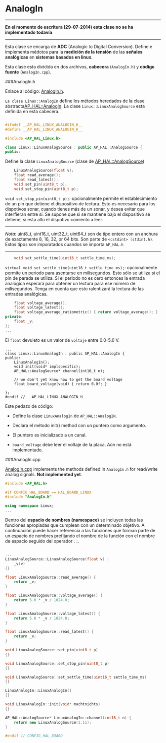 # AnalogIn

----

**En el momento de escritura (29-07-2014) esta clase no se ha implementado todavía**

----

Esta clase se encarga de **ADC**  (Analogic to Digital Conversion). Define e implementa médotos para la **medición de la tensión** de las **señales analógicas** en **sistemas basados en linux**.

Esta clase esta dividida en dos archivos, **cabecera** (`AnalogIn.h`) y **código fuente**  (`AnalogIn.cpp`).

###AnalogIn.h

Enlace al código: [AnalogIn.h](https://github.com/diydrones/ardupilot/blob/master/libraries/AP_HAL_Linux/AnalogIn.h).

`La clase Linux::AnalogIn` define los métodos heredados de la clase abstracta[AP_HAL::AnalogIn](https://github.com/diydrones/ardupilot/blob/master/libraries/AP_HAL/AnalogIn.h). La clase `Linux::LinuxAnalogSource` esta definida en esta cabecera.

```cpp

#ifndef __AP_HAL_LINUX_ANALOGIN_H__
#define __AP_HAL_LINUX_ANALOGIN_H__

#include <AP_HAL_Linux.h>

class Linux::LinuxAnalogSource : public AP_HAL::AnalogSource {
public:
```
Define la clase `LinuxAnalogSource` (clase de [AP_HAL::AnalogSource](https://github.com/BeaglePilot/ardupilot/blob/master/libraries/AP_HAL/AnalogIn.h))

```cpp
    LinuxAnalogSource(float v);
    float read_average();
    float read_latest();
    void set_pin(uint8_t p);
    void set_stop_pin(uint8_t p);
```
`void set_stop_pin(uint8_t p);`: opcionalmente permite el establecimiento de un pin que detiene el dispositivo de lectura. Esto es necesario para los dispotivos sonar, cuando tienes más de un sonar, y desea evitar que interfieran entre sí. Se supone que si se mantiene bajo el dispositivo se detiene, si esta alto el dispotivo comiento a leer.

---

*Nota*: uint8_t, uint16_t, uint32_t, uint64_t son de tipo entero con un anchura de exactamente 8, 16, 32, or 64 bits. Son parte de `<cstdint> (stdint.h)`. Estos tipos son imporatados cuandos se importa `AP_HAL.h`

---

```cpp
    void set_settle_time(uint16_t settle_time_ms);
```
`virtual void set_settle_time(uint16_t settle_time_ms);`: opcionalmente permite un periodo para asentarse en milisegundos. Esto sólo se utiliza si el pin de parada se utiliza. Si el periodo no es cero entonces la entrada analógica esperará para obtener un lectura para ese número de milisegundos. Tenga en cuenta que esto ralentizará la lectura de las entradas analógicas.

```cpp
    float voltage_average();
    float voltage_latest();
    float voltage_average_ratiometric() { return voltage_average(); }
private:
    float _v;
};
...
```

El `float` devuleto es un valor de `voltaje` entre 0.0-5.0 V.

```
...
class Linux::LinuxAnalogIn : public AP_HAL::AnalogIn {
public:
    LinuxAnalogIn();
    void init(void* implspecific);
    AP_HAL::AnalogSource* channel(int16_t n);

    // we don't yet know how to get the board voltage
    float board_voltage(void) { return 0.0f; }

};
#endif // __AP_HAL_LINUX_ANALOGIN_H__
```
Este pedazo de código:

- Define la clase `LinuxAnalogIn` de `AP_HAL::AnalogIN`.


- Declara el método init() method con un puntero como argumento.


- El puntero es inicializado a un canal.


- `board_voltage` debe leer el voltaje de la placa. Aún no está implementado.

###AnalogIn.cpp


[AnalogIn.cpp](https://github.com/diydrones/ardupilot/blob/master/libraries/AP_HAL_Linux/AnalogIn.cpp) implements the methods defined  in `AnalogIn.h` for read/write analog signals.  **Not implemented yet**.

```cpp
#include <AP_HAL.h>

#if CONFIG_HAL_BOARD == HAL_BOARD_LINUX
#include "AnalogIn.h"

using namespace Linux;
...
```
Dentro del **espacio de nombres (namespace)** se incluyen todas las funciones apropiadas que cumplean con un determinado objetivo. A continuación puede hacer referencia a las funciones que forman parte de un espacio de nombres prefijando el nombre de la función con el nombre de espacio seguido del operador `::`.

```cpp

...
LinuxAnalogSource::LinuxAnalogSource(float v) :
    _v(v)
{}

float LinuxAnalogSource::read_average() {
    return _v;
}

float LinuxAnalogSource::voltage_average() {
    return 5.0 * _v / 1024.0;
}

float LinuxAnalogSource::voltage_latest() {
    return 5.0 * _v / 1024.0;
}

float LinuxAnalogSource::read_latest() {
    return _v;
}

void LinuxAnalogSource::set_pin(uint8_t p)
{}

void LinuxAnalogSource::set_stop_pin(uint8_t p)
{}

void LinuxAnalogSource::set_settle_time(uint16_t settle_time_ms)
{}

LinuxAnalogIn::LinuxAnalogIn()
{}

void LinuxAnalogIn::init(void* machtnichts)
{}

AP_HAL::AnalogSource* LinuxAnalogIn::channel(int16_t n) {
    return new LinuxAnalogSource(1.11);
}

#endif // CONFIG_HAL_BOARD
```
